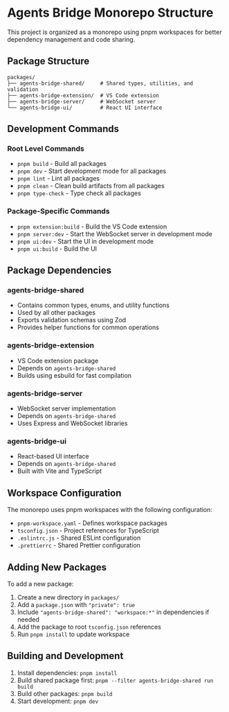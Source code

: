# Agents Bridge Monorepo Structure

This project is organized as a monorepo using pnpm workspaces for better dependency management and code sharing.

## Package Structure

```
packages/
├── agents-bridge-shared/     # Shared types, utilities, and validation
├── agents-bridge-extension/  # VS Code extension
├── agents-bridge-server/     # WebSocket server
└── agents-bridge-ui/         # React UI interface
```

## Development Commands

### Root Level Commands

- `pnpm build` - Build all packages
- `pnpm dev` - Start development mode for all packages
- `pnpm lint` - Lint all packages
- `pnpm clean` - Clean build artifacts from all packages
- `pnpm type-check` - Type check all packages

### Package-Specific Commands

- `pnpm extension:build` - Build the VS Code extension
- `pnpm server:dev` - Start the WebSocket server in development mode
- `pnpm ui:dev` - Start the UI in development mode
- `pnpm ui:build` - Build the UI

## Package Dependencies

### agents-bridge-shared

- Contains common types, enums, and utility functions
- Used by all other packages
- Exports validation schemas using Zod
- Provides helper functions for common operations

### agents-bridge-extension

- VS Code extension package
- Depends on `agents-bridge-shared`
- Builds using esbuild for fast compilation

### agents-bridge-server

- WebSocket server implementation
- Depends on `agents-bridge-shared`
- Uses Express and WebSocket libraries

### agents-bridge-ui

- React-based UI interface
- Depends on `agents-bridge-shared`
- Built with Vite and TypeScript

## Workspace Configuration

The monorepo uses pnpm workspaces with the following configuration:

- `pnpm-workspace.yaml` - Defines workspace packages
- `tsconfig.json` - Project references for TypeScript
- `.eslintrc.js` - Shared ESLint configuration
- `.prettierrc` - Shared Prettier configuration

## Adding New Packages

To add a new package:

1. Create a new directory in `packages/`
2. Add a `package.json` with `"private": true`
3. Include `"agents-bridge-shared": "workspace:*"` in dependencies if needed
4. Add the package to root `tsconfig.json` references
5. Run `pnpm install` to update workspace

## Building and Development

1. Install dependencies: `pnpm install`
2. Build shared package first: `pnpm --filter agents-bridge-shared run build`
3. Build other packages: `pnpm build`
4. Start development: `pnpm dev`
